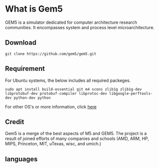 # What is Gem5
GEM5 is a simulator dedicated for computer architecture research communities. It  encompasses system and process level microarchitecture. 

## Download
```
git clone https://github.com/gem5/gem5.git
```
## Requirement
For Ubuntu systems, the below includes all required packeges.  
```
sudo apt install build-essential git m4 scons zlib1g zlib1g-dev libprotobuf-dev protobuf-compiler libprotoc-dev libgoogle-perftools-dev python-dev python
```
For other OS's or more information, click [here](http://gem5.org/Compiling_M5#Required_Software)

## Credit 
Gem5 is a merge of the best aspects of M5 and GEM5. The project is a result of joined efforts of many companies and schools (AMD, ARM, HP, MIPS, Princeton, MIT, uTexas, wisc, and umich.)
## languages 


